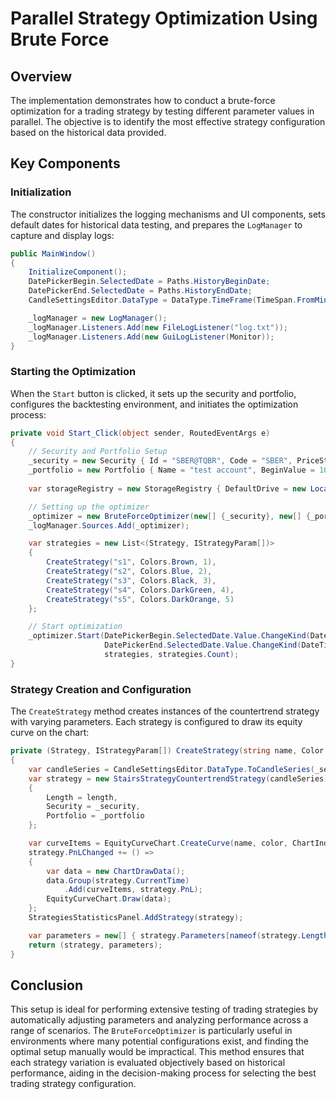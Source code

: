 # Parallel Strategy Optimization Using Brute Force

## Overview

The implementation demonstrates how to conduct a brute-force optimization for a trading strategy by testing different parameter values in parallel. The objective is to identify the most effective strategy configuration based on the historical data provided.

## Key Components

### Initialization

The constructor initializes the logging mechanisms and UI components, sets default dates for historical data testing, and prepares the `LogManager` to capture and display logs:

```csharp
public MainWindow()
{
    InitializeComponent();
    DatePickerBegin.SelectedDate = Paths.HistoryBeginDate;
    DatePickerEnd.SelectedDate = Paths.HistoryEndDate;
    CandleSettingsEditor.DataType = DataType.TimeFrame(TimeSpan.FromMinutes(5));

    _logManager = new LogManager();
    _logManager.Listeners.Add(new FileLogListener("log.txt"));
    _logManager.Listeners.Add(new GuiLogListener(Monitor));
}
```

### Starting the Optimization

When the `Start` button is clicked, it sets up the security and portfolio, configures the backtesting environment, and initiates the optimization process:

```csharp
private void Start_Click(object sender, RoutedEventArgs e)
{
    // Security and Portfolio Setup
    _security = new Security { Id = "SBER@TQBR", Code = "SBER", PriceStep = 0.01m, Board = ExchangeBoard.Micex };
    _portfolio = new Portfolio { Name = "test account", BeginValue = 1000000 };
    
    var storageRegistry = new StorageRegistry { DefaultDrive = new LocalMarketDataDrive(_pathHistory) };

    // Setting up the optimizer
    _optimizer = new BruteForceOptimizer(new[] {_security}, new[] {_portfolio}, storageRegistry);
    _logManager.Sources.Add(_optimizer);

    var strategies = new List<(Strategy, IStrategyParam[])>
    {
        CreateStrategy("s1", Colors.Brown, 1),
        CreateStrategy("s2", Colors.Blue, 2),
        CreateStrategy("s3", Colors.Black, 3),
        CreateStrategy("s4", Colors.DarkGreen, 4),
        CreateStrategy("s5", Colors.DarkOrange, 5)
    };

    // Start optimization
    _optimizer.Start(DatePickerBegin.SelectedDate.Value.ChangeKind(DateTimeKind.Utc), 
                     DatePickerEnd.SelectedDate.Value.ChangeKind(DateTimeKind.Utc), 
                     strategies, strategies.Count);
}
```

### Strategy Creation and Configuration

The `CreateStrategy` method creates instances of the countertrend strategy with varying parameters. Each strategy is configured to draw its equity curve on the chart:

```csharp
private (Strategy, IStrategyParam[]) CreateStrategy(string name, Color color, int length)
{
    var candleSeries = CandleSettingsEditor.DataType.ToCandleSeries(_security);
    var strategy = new StairsStrategyCountertrendStrategy(candleSeries)
    {
        Length = length,
        Security = _security,
        Portfolio = _portfolio
    };

    var curveItems = EquityCurveChart.CreateCurve(name, color, ChartIndicatorDrawStyles.Line);
    strategy.PnLChanged += () =>
    {
        var data = new ChartDrawData();
        data.Group(strategy.CurrentTime)
            .Add(curveItems, strategy.PnL);
        EquityCurveChart.Draw(data);
    };
    StrategiesStatisticsPanel.AddStrategy(strategy);

    var parameters = new[] { strategy.Parameters[nameof(strategy.Length)] };
    return (strategy, parameters);
}
```

## Conclusion

This setup is ideal for performing extensive testing of trading strategies by automatically adjusting parameters and analyzing performance across a range of scenarios. The `BruteForceOptimizer` is particularly useful in environments where many potential configurations exist, and finding the optimal setup manually would be impractical. This method ensures that each strategy variation is evaluated objectively based on historical performance, aiding in the decision-making process for selecting the best trading strategy configuration.